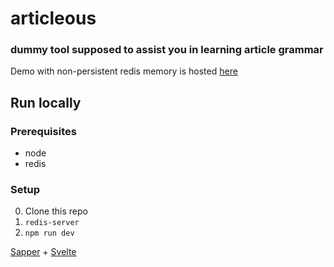 # articleous

### dummy tool supposed to assist you in learning article grammar

Demo with non-persistent redis memory is hosted [here](https://articleous.herokuapp.com)

## Run locally

### Prerequisites
* node
* redis

### Setup

0. Clone this repo
1. `redis-server`
2. `npm run dev`

[Sapper](https://sapper.svelte.dev/) + [Svelte](https://svelte.dev/)
